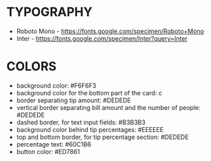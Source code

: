 # TYPOGRAPHY

- Roboto Mono - https://fonts.google.com/specimen/Roboto+Mono
- Inter - https://fonts.google.com/specimen/Inter?query=Inter

# COLORS

- background color: #F6F6F3
- background color for the bottom part of the card: c
- border separating tip amount: #DEDEDE
- vertical border separating bill amount and the number of people: #DEDEDE
- dashed border, for text input fields: #B3B3B3
- background color behind tip percentages: #EEEEEE
- top and bottom border, for tip percentage section: #DEDEDE
- percentage text: #60C1B6
- button color: #ED7861
